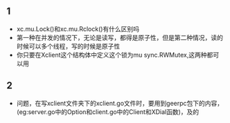 ## 1
- xc.mu.Lock()和xc.mu.Rclock()有什么区别吗
- 第一种在并发的情况下，无论是读写，都得是原子性，但是第二种情况，读的时候可以多个线程，写的时候是原子性
- 你只要在Xclient这个结构体中定义这个锁为mu sync.RWMutex,这两种都可以用
## 2
- 问题，在写xclient文件夹下的xclient.go文件时，要用到geerpc包下的内容，(eg:server.go中的Option和client.go中的Client和XDial函数)，及的